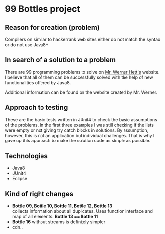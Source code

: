 # 99 Bottles project

## Reason for creation (problem)
Compilers on similar to hackerrank web sites either do not match the syntax or do not use Java8+

## In search of a solution to a problem
There are 99 programming problems to solve on [Mr. Werner Hett's](https://sites.google.com/site/prologsite/author ) website. I believe that all of them can be successfully solved with the help of new functionalities offered by Java8.

Additional information can be found on the [website](https://sites.google.com/site/prologsite/prolog-course/a-first-glimpse) created by Mr. Werner.

## Approach to testing
These are the basic tests written in JUnit4 to check the basic assumptions of the problems. In the first three examples I was still checking if the lists were empty or not giving try catch blocks in solutions. By assumption, however, this is not an application but individual challenges. That is why I gave up this approach to make the solution code as simple as possible.

## Technologies
* Java8
* JUnit4
* Eclipse

## Kind of right changes
* __Bottle 09, Bottle 10, Bottle 11, Bottle 12, Bottle 13__<br> collects information about all duplicates. Uses function interface and map of all elements. __Bottle 13 == Bottle 11__
* __Bottle 16__ without streams is definitely simpler
* cdn..
